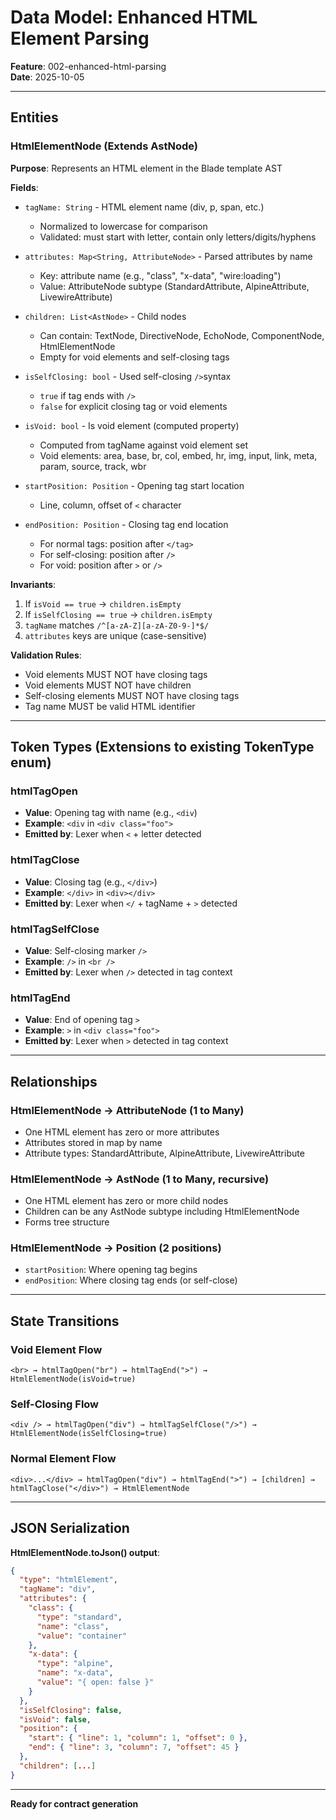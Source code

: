 # Data Model: Enhanced HTML Element Parsing

**Feature**: 002-enhanced-html-parsing  
**Date**: 2025-10-05

---

## Entities

### HtmlElementNode (Extends AstNode)

**Purpose**: Represents an HTML element in the Blade template AST

**Fields**:
- `tagName: String` - HTML element name (div, p, span, etc.)
  - Normalized to lowercase for comparison
  - Validated: must start with letter, contain only letters/digits/hyphens
  
- `attributes: Map<String, AttributeNode>` - Parsed attributes by name
  - Key: attribute name (e.g., "class", "x-data", "wire:loading")
  - Value: AttributeNode subtype (StandardAttribute, AlpineAttribute, LivewireAttribute)
  
- `children: List<AstNode>` - Child nodes
  - Can contain: TextNode, DirectiveNode, EchoNode, ComponentNode, HtmlElementNode
  - Empty for void elements and self-closing tags
  
- `isSelfClosing: bool` - Used self-closing `/>`syntax
  - `true` if tag ends with `/>`
  - `false` for explicit closing tag or void elements
  
- `isVoid: bool` - Is void element (computed property)
  - Computed from tagName against void element set
  - Void elements: area, base, br, col, embed, hr, img, input, link, meta, param, source, track, wbr
  
- `startPosition: Position` - Opening tag start location
  - Line, column, offset of `<` character
  
- `endPosition: Position` - Closing tag end location
  - For normal tags: position after `</tag>`
  - For self-closing: position after `/>`
  - For void: position after `>` or `/>`

**Invariants**:
1. If `isVoid == true` → `children.isEmpty`
2. If `isSelfClosing == true` → `children.isEmpty`
3. `tagName` matches `/^[a-zA-Z][a-zA-Z0-9-]*$/`
4. `attributes` keys are unique (case-sensitive)

**Validation Rules**:
- Void elements MUST NOT have closing tags
- Void elements MUST NOT have children
- Self-closing elements MUST NOT have closing tags
- Tag name MUST be valid HTML identifier

---

## Token Types (Extensions to existing TokenType enum)

### htmlTagOpen
- **Value**: Opening tag with name (e.g., `<div`)
- **Example**: `<div` in `<div class="foo">`
- **Emitted by**: Lexer when `<` + letter detected

### htmlTagClose  
- **Value**: Closing tag (e.g., `</div>`)
- **Example**: `</div>` in `<div></div>`
- **Emitted by**: Lexer when `</` + tagName + `>` detected

### htmlTagSelfClose
- **Value**: Self-closing marker `/>`
- **Example**: `/>` in `<br />`
- **Emitted by**: Lexer when `/>` detected in tag context

### htmlTagEnd
- **Value**: End of opening tag `>`
- **Example**: `>` in `<div class="foo">`
- **Emitted by**: Lexer when `>` detected in tag context

---

## Relationships

### HtmlElementNode → AttributeNode (1 to Many)
- One HTML element has zero or more attributes
- Attributes stored in map by name
- Attribute types: StandardAttribute, AlpineAttribute, LivewireAttribute

### HtmlElementNode → AstNode (1 to Many, recursive)
- One HTML element has zero or more child nodes
- Children can be any AstNode subtype including HtmlElementNode
- Forms tree structure

### HtmlElementNode → Position (2 positions)
- `startPosition`: Where opening tag begins
- `endPosition`: Where closing tag ends (or self-close)

---

## State Transitions

### Void Element Flow
```
<br> → htmlTagOpen("br") → htmlTagEnd(">") → HtmlElementNode(isVoid=true)
```

### Self-Closing Flow  
```
<div /> → htmlTagOpen("div") → htmlTagSelfClose("/>") → HtmlElementNode(isSelfClosing=true)
```

### Normal Element Flow
```
<div>...</div> → htmlTagOpen("div") → htmlTagEnd(">") → [children] → htmlTagClose("</div>") → HtmlElementNode
```

---

## JSON Serialization

**HtmlElementNode.toJson() output**:
```json
{
  "type": "htmlElement",
  "tagName": "div",
  "attributes": {
    "class": {
      "type": "standard",
      "name": "class",
      "value": "container"
    },
    "x-data": {
      "type": "alpine",
      "name": "x-data",
      "value": "{ open: false }"
    }
  },
  "isSelfClosing": false,
  "isVoid": false,
  "position": {
    "start": { "line": 1, "column": 1, "offset": 0 },
    "end": { "line": 3, "column": 7, "offset": 45 }
  },
  "children": [...]
}
```

---

**Ready for contract generation**
